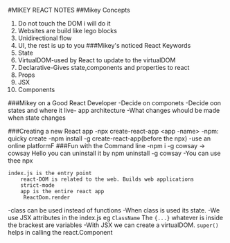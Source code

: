 #MIKEY REACT NOTES
##Mikey Concepts
1. Do not touch the DOM i will do it
2. Websites are build like lego blocks
3. Unidirectional flow
4. UI, the rest is up to you
###Mikey's noticed React Keywords
1. State
2. VirtualDOM-used by React to update to the virtualDOM
3. Declarative-Gives state,components and properties to react
4. Props
5. JSX
6. Components
   
###Mikey on a Good React Developer
  -Decide on componets
  -Decide oon states and where it live- app architecture
  -What changes whould be made when state changes

###Creating a new React app 
  -npx create-react-app <app -name>
      -npm: quicky create 
     -npm install -g create-react-app(before the npx)
  -use an online platformF
###Fun with the Command line
-npm i -g cowsay -> cowsay Hello
you can uninstall it by npm uninstall -g cowsay
-You can use thee npx
```
index.js is the entry point
    react-DOM is related to the web. Builds web applications
    strict-mode
    app is the entire react app
     ReactDom.render
```
-class can be used instead of functions
-When class is used its state.
-We use JSX attributes in the index.js eg ```ClassName```
The ```{...}``` whatever is inside the brackest are variables
-With JSX we can create a virtualDOM.
```super()``` helps in calling the react.Component